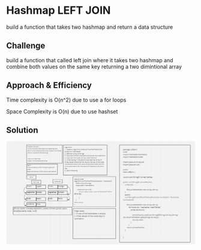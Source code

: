 # Hashmap LEFT JOIN

 build a function that takes two hashmap and return a data structure 

## Challenge

 build a function that called left join where it takes two hashmap and combine both values on the same key returning a two dimintional array  

## Approach & Efficiency

Time complexity is O(n^2) due to use a for loops

Space Complexity is O(n) due to use hashset

## Solution

![LEFT JOIN](https://github.com/anassawalha95/data-structures-and-algorithms/blob/main/assests/left-join.png)
